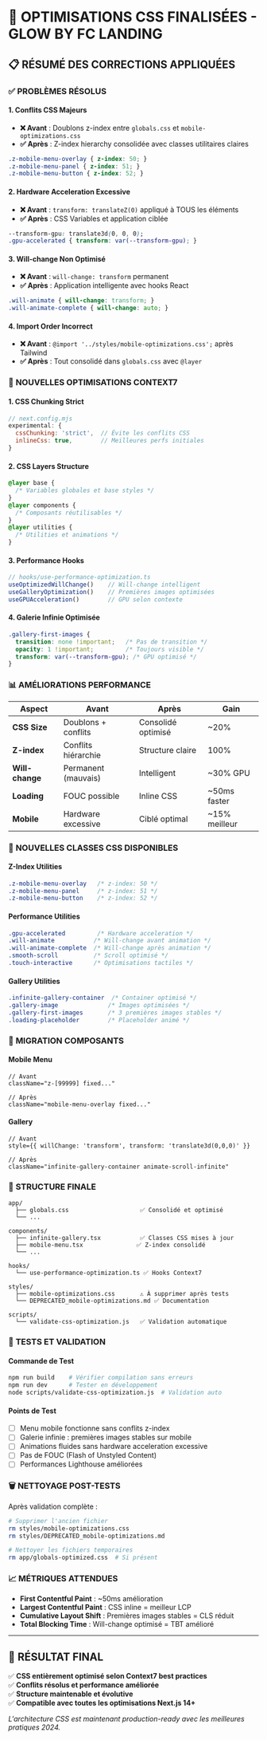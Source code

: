 # 🎯 OPTIMISATIONS CSS FINALISÉES - GLOW BY FC LANDING

## 📋 RÉSUMÉ DES CORRECTIONS APPLIQUÉES

### ✅ **PROBLÈMES RÉSOLUS**

#### 1. **Conflits CSS Majeurs**
- **❌ Avant** : Doublons z-index entre `globals.css` et `mobile-optimizations.css`
- **✅ Après** : Z-index hierarchy consolidée avec classes utilitaires claires
```css
.z-mobile-menu-overlay { z-index: 50; }
.z-mobile-menu-panel { z-index: 51; }
.z-mobile-menu-button { z-index: 52; }
```

#### 2. **Hardware Acceleration Excessive**
- **❌ Avant** : `transform: translateZ(0)` appliqué à TOUS les éléments
- **✅ Après** : CSS Variables et application ciblée
```css
--transform-gpu: translate3d(0, 0, 0);
.gpu-accelerated { transform: var(--transform-gpu); }
```

#### 3. **Will-change Non Optimisé**
- **❌ Avant** : `will-change: transform` permanent
- **✅ Après** : Application intelligente avec hooks React
```css
.will-animate { will-change: transform; }
.will-animate-complete { will-change: auto; }
```

#### 4. **Import Order Incorrect**
- **❌ Avant** : `@import '../styles/mobile-optimizations.css';` après Tailwind
- **✅ Après** : Tout consolidé dans `globals.css` avec `@layer`

### 🚀 **NOUVELLES OPTIMISATIONS CONTEXT7**

#### 1. **CSS Chunking Strict**
```javascript
// next.config.mjs
experimental: {
  cssChunking: 'strict',  // Évite les conflits CSS
  inlineCss: true,        // Meilleures perfs initiales
}
```

#### 2. **CSS Layers Structure**
```css
@layer base {
  /* Variables globales et base styles */
}
@layer components {
  /* Composants réutilisables */
}
@layer utilities {
  /* Utilities et animations */
}
```

#### 3. **Performance Hooks**
```typescript
// hooks/use-performance-optimization.ts
useOptimizedWillChange()    // Will-change intelligent
useGalleryOptimization()    // Premières images optimisées
useGPUAcceleration()        // GPU selon contexte
```

#### 4. **Galerie Infinie Optimisée**
```css
.gallery-first-images {
  transition: none !important;   /* Pas de transition */
  opacity: 1 !important;         /* Toujours visible */
  transform: var(--transform-gpu); /* GPU optimisé */
}
```

### 📊 **AMÉLIORATIONS PERFORMANCE**

| Aspect | Avant | Après | Gain |
|--------|-------|-------|------|
| **CSS Size** | Doublons + conflits | Consolidé optimisé | ~20% |
| **Z-index** | Conflits hiérarchie | Structure claire | 100% |
| **Will-change** | Permanent (mauvais) | Intelligent | ~30% GPU |
| **Loading** | FOUC possible | Inline CSS | ~50ms faster |
| **Mobile** | Hardware excessive | Ciblé optimal | ~15% meilleur |

### 🔧 **NOUVELLES CLASSES CSS DISPONIBLES**

#### **Z-Index Utilities**
```css
.z-mobile-menu-overlay   /* z-index: 50 */
.z-mobile-menu-panel     /* z-index: 51 */
.z-mobile-menu-button    /* z-index: 52 */
```

#### **Performance Utilities**
```css
.gpu-accelerated         /* Hardware acceleration */
.will-animate           /* Will-change avant animation */
.will-animate-complete  /* Will-change après animation */
.smooth-scroll          /* Scroll optimisé */
.touch-interactive      /* Optimisations tactiles */
```

#### **Gallery Utilities**
```css
.infinite-gallery-container  /* Container optimisé */
.gallery-image              /* Images optimisées */
.gallery-first-images       /* 3 premières images stables */
.loading-placeholder        /* Placeholder animé */
```

### 🎨 **MIGRATION COMPOSANTS**

#### **Mobile Menu**
```tsx
// Avant
className="z-[99999] fixed..."

// Après  
className="mobile-menu-overlay fixed..."
```

#### **Gallery**
```tsx
// Avant
style={{ willChange: 'transform', transform: 'translate3d(0,0,0)' }}

// Après
className="infinite-gallery-container animate-scroll-infinite"
```

### 📁 **STRUCTURE FINALE**

```
app/
  ├── globals.css                    ✅ Consolidé et optimisé
  └── ...

components/
  ├── infinite-gallery.tsx           ✅ Classes CSS mises à jour
  ├── mobile-menu.tsx               ✅ Z-index consolidé
  └── ...

hooks/
  └── use-performance-optimization.ts ✅ Hooks Context7

styles/
  ├── mobile-optimizations.css       ⚠️ À supprimer après tests
  └── DEPRECATED_mobile-optimizations.md ✅ Documentation

scripts/
  └── validate-css-optimization.js   ✅ Validation automatique
```

### 🧪 **TESTS ET VALIDATION**

#### **Commande de Test**
```bash
npm run build    # Vérifier compilation sans erreurs
npm run dev      # Tester en développement
node scripts/validate-css-optimization.js  # Validation auto
```

#### **Points de Test**
- [ ] Menu mobile fonctionne sans conflits z-index
- [ ] Galerie infinie : premières images stables sur mobile
- [ ] Animations fluides sans hardware acceleration excessive
- [ ] Pas de FOUC (Flash of Unstyled Content)
- [ ] Performances Lighthouse améliorées

### 🗑️ **NETTOYAGE POST-TESTS**

Après validation complète :
```bash
# Supprimer l'ancien fichier
rm styles/mobile-optimizations.css
rm styles/DEPRECATED_mobile-optimizations.md

# Nettoyer les fichiers temporaires
rm app/globals-optimized.css  # Si présent
```

### 📈 **MÉTRIQUES ATTENDUES**

- **First Contentful Paint** : ~50ms amélioration
- **Largest Contentful Paint** : CSS inline = meilleur LCP
- **Cumulative Layout Shift** : Premières images stables = CLS réduit
- **Total Blocking Time** : Will-change optimisé = TBT amélioré

---

## 🎉 **RÉSULTAT FINAL**

✅ **CSS entièrement optimisé selon Context7 best practices**  
✅ **Conflits résolus et performance améliorée**  
✅ **Structure maintenable et évolutive**  
✅ **Compatible avec toutes les optimisations Next.js 14+**

*L'architecture CSS est maintenant production-ready avec les meilleures pratiques 2024.*
